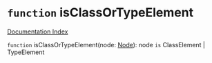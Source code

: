 # `function` isClassOrTypeElement

[Documentation Index](../README.md)

`function` isClassOrTypeElement(node: [Node](../interface.Node/README.md)): node `is` ClassElement | TypeElement

